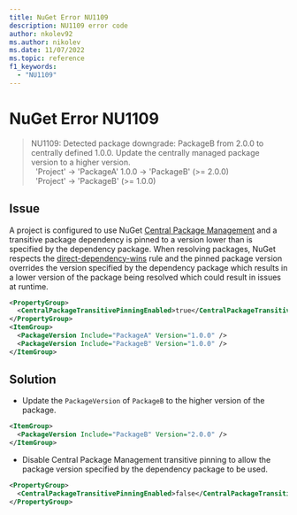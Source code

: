 ```yaml
---
title: NuGet Error NU1109
description: NU1109 error code
author: nkolev92
ms.author: nikolev
ms.date: 11/07/2022
ms.topic: reference
f1_keywords: 
  - "NU1109"
---
```


# NuGet Error NU1109

> NU1109: Detected package downgrade: PackageB from 2.0.0 to centrally defined 1.0.0. Update the centrally managed package version to a higher version.<br/>
> &nbsp;&nbsp;'Project' -> 'PackageA' 1.0.0 -> 'PackageB' (>= 2.0.0)<br/>
> &nbsp;&nbsp;'Project' -> 'PackageB' (>= 1.0.0)

## Issue

A project is configured to use NuGet [Central Package Management](..\..\consume-packages\Central-Package-Management.md) and a transitive package dependency is pinned to a version lower than is specified by the dependency package.
When resolving packages, NuGet respects the [direct-dependency-wins](../../concepts/dependency-resolution.md#direct-dependency-wins) rule and the pinned package version overrides the version specified by the dependency package which results in a lower version of the package being resolved which could result in issues at runtime.

```xml
<PropertyGroup>
  <CentralPackageTransitivePinningEnabled>true</CentralPackageTransitivePinningEnabled>
</PropertyGroup>
<ItemGroup>
  <PackageVersion Include="PackageA" Version="1.0.0" />
  <PackageVersion Include="PackageB" Version="1.0.0" />
</ItemGroup>
```

## Solution
- Update the `PackageVersion` of `PackageB` to the higher version of the package.

```xml
<ItemGroup>
  <PackageVersion Include="PackageB" Version="2.0.0" />
</ItemGroup>
```

- Disable Central Package Management transitive pinning to allow the package version specified by the dependency package to be used.
```xml
<PropertyGroup>
  <CentralPackageTransitivePinningEnabled>false</CentralPackageTransitivePinningEnabled>
</PropertyGroup>
```

